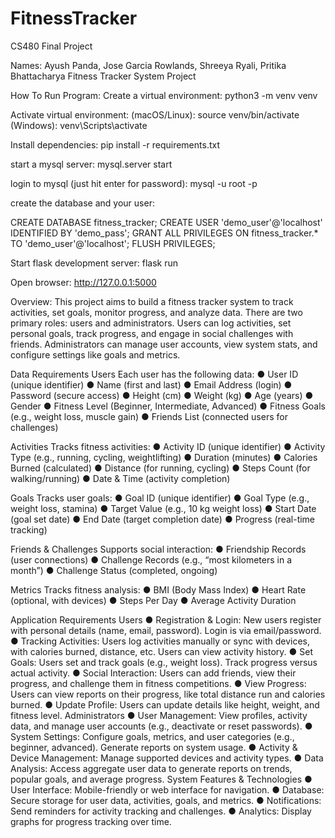 # FitnessTracker
CS480 Final Project

Names: Ayush Panda, Jose Garcia Rowlands, Shreeya Ryali, Pritika Bhattacharya
Fitness Tracker System Project

How To Run Program:
Create a virtual environment: python3 -m venv venv

Activate virtual environment: (macOS/Linux): source venv/bin/activate (Windows): venv\Scripts\activate

Install dependencies: pip install -r requirements.txt

start a mysql server: mysql.server start

login to mysql (just hit enter for password): mysql -u root -p

create the database and your user:

CREATE DATABASE fitness_tracker;
CREATE USER 'demo_user'@'localhost' IDENTIFIED BY 'demo_pass';
GRANT ALL PRIVILEGES ON fitness_tracker.* TO 'demo_user'@'localhost';
FLUSH PRIVILEGES;

Start flask development server: flask run

Open browser: http://127.0.0.1:5000

Overview: This project aims to build a fitness tracker system to track activities, set goals, monitor progress, and
analyze data. There are two primary roles: users and administrators. Users can log activities, set personal goals,
track progress, and engage in social challenges with friends. Administrators can manage user accounts, view system
stats, and configure settings like goals and metrics.

Data Requirements
Users Each user has the following data:
  ● User ID (unique identifier)
  ● Name (first and last)
  ● Email Address (login)
  ● Password (secure access)
  ● Height (cm)
  ● Weight (kg)
  ● Age (years)
  ● Gender
  ● Fitness Level (Beginner, Intermediate, Advanced)
  ● Fitness Goals (e.g., weight loss, muscle gain)
  ● Friends List (connected users for challenges)

Activities Tracks fitness activities:
  ● Activity ID (unique identifier)
  ● Activity Type (e.g., running, cycling, weightlifting)
  ● Duration (minutes)
  ● Calories Burned (calculated)
  ● Distance (for running, cycling)
  ● Steps Count (for walking/running)
  ● Date & Time (activity completion)
  
Goals Tracks user goals:
  ● Goal ID (unique identifier)
  ● Goal Type (e.g., weight loss, stamina)
  ● Target Value (e.g., 10 kg weight loss)
  ● Start Date (goal set date)
  ● End Date (target completion date)
  ● Progress (real-time tracking)
  
Friends & Challenges Supports social interaction:
  ● Friendship Records (user connections)
  ● Challenge Records (e.g., “most kilometers in a month”)
  ● Challenge Status (completed, ongoing)
  
Metrics Tracks fitness analysis:
  ● BMI (Body Mass Index)
  ● Heart Rate (optional, with devices)
  ● Steps Per Day
  ● Average Activity Duration
  
Application Requirements
Users
  ● Registration & Login: New users register with personal details (name, email, password). Login is via
email/password.
  ● Tracking Activities: Users log activities manually or sync with devices, with calories burned, distance, etc.
Users can view activity history.
  ● Set Goals: Users set and track goals (e.g., weight loss). Track progress versus actual activity.
  ● Social Interaction: Users can add friends, view their progress, and challenge them in fitness competitions.
  ● View Progress: Users can view reports on their progress, like total distance run and calories burned.
  ● Update Profile: Users can update details like height, weight, and fitness level.
Administrators
  ● User Management: View profiles, activity data, and manage user accounts (e.g., deactivate or reset
  passwords).
  ● System Settings: Configure goals, metrics, and user categories (e.g., beginner, advanced). Generate
  reports on system usage.
  ● Activity & Device Management: Manage supported devices and activity types.
  ● Data Analysis: Access aggregate user data to generate reports on trends, popular goals, and average
  progress.
  System Features & Technologies
  ● User Interface: Mobile-friendly or web interface for navigation.
  ● Database: Secure storage for user data, activities, goals, and metrics.
  ● Notifications: Send reminders for activity tracking and challenges.
  ● Analytics: Display graphs for progress tracking over time.
